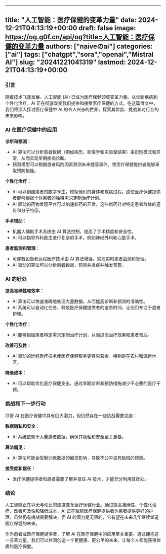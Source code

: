 
---
title: "人工智能：医疗保健的变革力量"
date: 2024-12-21T04:13:19+00:00
draft: false
image: https://og.g0f.cn/api/og?title=人工智能：医疗保健的变革力量
authors: ["naiveのai"]
categories: ["ai"]
tags: ["chatgpt","sora","openai","Mistral AI"]
slug: "20241221041319"
lastmod: 2024-12-21T04:13:19+00:00
---
### 引言

随着技术飞速发展，人工智能 (AI) 已成为医疗保健领域变革力量。从诊断疾病到个性化治疗，AI 正在彻底改变我们提供和接受医疗保健的方式。在这篇博文中，我们将深入探讨医疗保健中 AI 的令人兴奋的世界，探索其优势、挑战和对行业的未来影响。

### AI 在医疗保健中的应用

**诊断和预测：**
* AI 算法可以分析患者数据（例如病历、影像学和实验室结果）来识别模式和异常，从而实现早期疾病诊断。
* 预测模型可以根据患者风险因素预测未来健康事件，使医疗保健提供者能够采取预防措施。

**个性化治疗：**
* AI 可以创建患者的数字孪生，模拟他们的身体和疾病过程。这使医疗保健提供者能够根据个体患者的独特需求定制治疗计划。
* AI 驱动的药物发现平台可以加速新药的开发，这些新药针对特定患者群体的遗传和分子特征。

**手术辅助：**
* 机器人辅助手术系统由 AI 算法控制，提高了手术精度和安全性。
* AI 可以指导外科医生进行复杂的手术，例如神经外科和心脏手术。

**患者监测和管理：**
* 可穿戴设备和远程医疗技术由 AI 算法增强，实现实时患者监测和管理。
* AI 驱动的算法可以分析患者数据，预测并发症并触发预警。

### AI 的好处

**提高准确性和效率：**
* AI 算法可以快速准确地处理大量数据，从而提高诊断和预测的准确性。
* AI 系统可以自动化任务，释放医疗保健提供者的宝贵时间，让他们专注于患者护理。

**个性化治疗：**
* AI 能够根据患者特定需求定制治疗计划，从而提高治疗效果和患者预后。

**改善可及性：**
* AI 驱动的远程医疗技术使医疗保健服务更容易获得，特别是在农村和偏远地区。

**降低成本：**
* AI 可以帮助优化医疗保健支出，通过早期诊断和预防措施减少不必要的医疗干预。

### 挑战和下一步行动

尽管 AI 在医疗保健中具有巨大潜力，但仍然存在一些挑战需要克服：

**数据隐私和安全：**
* AI 系统依赖于大量患者数据，确保其隐私和安全至关重要。

**算法偏见：**
* AI 算法可能会受到训练数据的偏见影响，导致不公平或有缺陷的预测。

**接受度和信任：**
* 医疗保健提供者和患者需要了解并信任 AI 技术，才能充分利用其好处。

### 结论

人工智能正在以无与伦比的速度变革医疗保健行业。通过提高准确性、个性化治疗、改善可及性和降低成本，AI 正在赋能医疗保健提供者为患者提供更好的护理。虽然仍有挑战需要解决，但 AI 的潜力是无限的，它有望在未来几年继续塑造医疗保健的未来。

作为患者或医疗保健提供者，了解 AI 在医疗保健中的应用至关重要。通过拥抱这一变革力量，我们可以共同创造一个更健康、更公平的未来，让每个人都能获得优质的医疗保健。